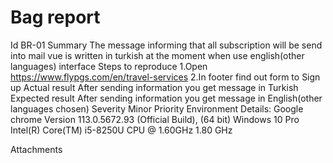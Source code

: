 # Bag report
Id                    BR-01
Summary               The message informing that all subscription will be send into  mail vue is written in turkish at the moment when use english(other languages) interface
Steps to reproduce    1.Open https://www.flypgs.com/en/travel-services 2.In footer find out form to Sign up
Actual result         After sending information you get message in Turkish
Expected result       After sending information you get message in English(other languages chosen)
Severity              Minor
Priority
Environment Details:  Google chrome Version 113.0.5672.93 (Official Build), (64 bit) Windows 10 Pro Intel(R) Core(TM) i5-8250U CPU @ 1.60GHz   1.80 GHz

Attachments 
